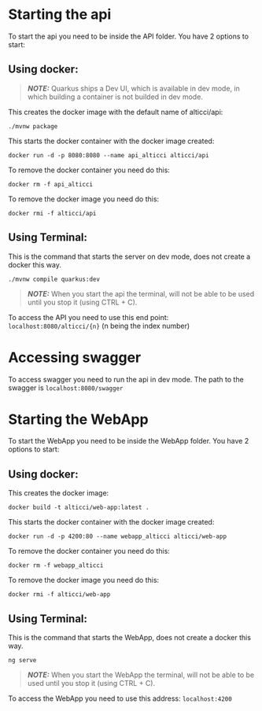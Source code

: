 # Starting the api
To start the api you need to be inside the API folder. You have 2 options to start:

## Using docker:

> **_NOTE:_**  Quarkus ships a Dev UI, which is available in dev mode, in which building a container is not builded in dev mode.

This creates the docker image with the default name of alticci/api:
```
./mvnw package 
```

This starts the docker container with the docker image created:
```
docker run -d -p 8080:8080 --name api_alticci alticci/api
```

To remove the docker container you need do this:
```
docker rm -f api_alticci
```

To remove the docker image you need do this:
```
docker rmi -f alticci/api
```

## Using Terminal:

This is the command that starts the server on dev mode, does not create a docker this way.
```
./mvnw compile quarkus:dev
```

> **_NOTE:_**  When you start the api the terminal, will not be able to be used until you stop it (using CTRL + C).

To access the API you need to use this end point: ```localhost:8080/alticci/{n}``` (n being the index number)

# Accessing swagger

To access swagger you need to run the api in dev mode. The path to the swagger is ```localhost:8080/swagger```

# Starting the WebApp
To start the WebApp you need to be inside the WebApp folder. You have 2 options to start:

## Using docker:

This creates the docker image:

```
docker build -t alticci/web-app:latest .
```

This starts the docker container with the docker image created:
```
docker run -d -p 4200:80 --name webapp_alticci alticci/web-app
```

To remove the docker container you need do this:
```
docker rm -f webapp_alticci
```

To remove the docker image you need do this:
```
docker rmi -f alticci/web-app
```

## Using Terminal:

This is the command that starts the WebApp, does not create a docker this way.

```
ng serve
```

> **_NOTE:_**  When you start the WebApp the terminal, will not be able to be used until you stop it (using CTRL + C).

To access the WebApp you need to use this address: ```localhost:4200```